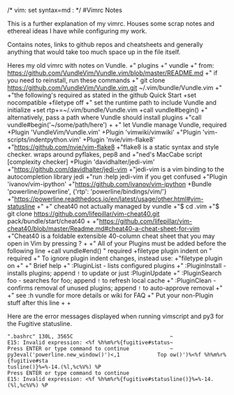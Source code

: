 /* vim: set syntax=md : */ 
#Vimrc Notes

This is a further explanation of my vimrc.
Houses some scrap notes and ethereal ideas I have while configuring my work.

Contains notes, links to github repos and cheatsheets and generally anything
that would take too much space up in the file itself.

Heres my old vimrc with notes on Vundle. 
 		+" plugins
		+" vundle
		+" from: https://github.com/VundleVim/Vundle.vim/blob/master/README.md
		+" if you need to reinstall, run these commands
		+" git clone https://github.com/VundleVim/Vundle.vim.git ~/.vim/bundle/Vundle.vim
		+"
		+"the following's required as stated in the github Quick Start
		+set nocompatible
		+filetype off
		+" set the runtime path to include Vundle and initialize
		+set rtp+=~/.vim/bundle/Vundle.vim
		+call vundle#begin()
		+" alternatively, pass a path where Vundle should install plugins
		+"call vundle#begin('~/some/path/here')
		+
		+" let Vundle manage Vundle, required
		+Plugin 'VundleVim/Vundle.vim'
		+Plugin 'vimwiki/vimwiki'
		+"Plugin 'vim-scripts/indentpython.vim'
		+Plugin 'nvie/vim-flake8'
		+"https://github.com/nvie/vim-flake8
		+"flake8 is a static syntax and style checker. wraps around pyflakes, pep8 and
		+"ned's MacCabe script [complexity checker]
		+Plugin 'davidhalter/jedi-vim'
		+"https://github.com/davidhalter/jedi-vim
		+"jedi-vim is a vim binding to the autocompletion library jedi
		+"run :help jedi-vim if you get confused
		+"Plugin 'ivanov/vim-ipython'
		+"https://github.com/ivanov/vim-ipython
		+Bundle 'powerline/powerline', {'rtp': 'powerline/bindings/vim/'}
		+"https://powerline.readthedocs.io/en/latest/usage/other.html#vim-statusline
		+"
		+" cheat40 not actually managed by vundle
		+"$ cd .vim
		+"$ git clone https://github.com/lifepillar/vim-cheat40.git pack/bundle/start/cheat40
		+
		+"https://github.com/lifepillar/vim-cheat40/blob/master/Readme.md#cheat40-a-cheat-sheet-for-vim
		+"Cheat40 is a foldable extensible 40-column cheat sheet that you may open in Vim by pressing <leader>?
		+
		+" All of your Plugins must be added before the following line
		+call vundle#end()            " required
		+filetype plugin indent on    " required
		+" To ignore plugin indent changes, instead use:
		+"filetype plugin on
		+"
		+" Brief help
		+" :PluginList       - lists configured plugins
		+" :PluginInstall    - installs plugins; append `!` to update or just :PluginUpdate
		+" :PluginSearch foo - searches for foo; append `!` to refresh local cache
		+" :PluginClean      - confirms removal of unused plugins; append `!` to auto-approve removal
		+"
		+" see :h vundle for more details or wiki for FAQ
		+" Put your non-Plugin stuff after this line
		+
		+

Here are the error messages displayed when running vimscript and py3 for the
Fugitive statusline.

```
".bashrc" 130L, 3565C                               ~
E15: Invalid expression: <%f %h%m%r%{fugitive#status~
Press ENTER or type command to continue             ~
py3eval('powerline.new_window()')<,1            Top ow()')%<%f %h%m%r%{fugitive#sta
tusline()}%=%-14.(%l,%c%V%) %P
Press ENTER or type command to continue
E15: Invalid expression: <%f %h%m%r%{fugitive#statusline()}%=%-14.(%l,%c%V%) %P
```
